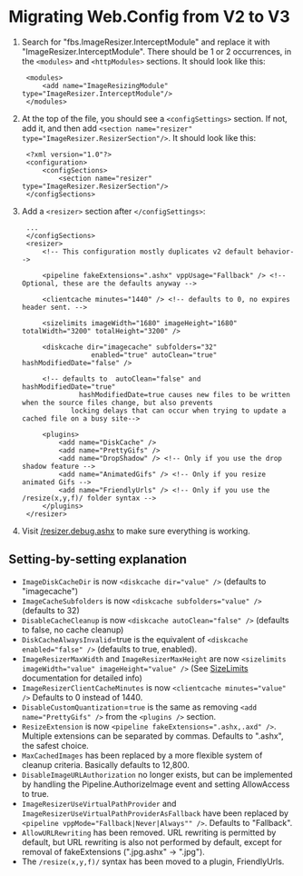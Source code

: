 
# Migrating Web.Config from V2 to V3

1. Search for "fbs.ImageResizer.InterceptModule" and replace it with "ImageResizer.InterceptModule". There should be 1 or 2 occurrences, in the `<modules>` and `<httpModules>` sections.
	It should look like this:
	
		<modules>
			<add name="ImageResizingModule" type="ImageResizer.InterceptModule"/>
		</modules>
	
2. At the top of the file, you should see a `<configSettings>` section. If not, add it, and then add `<section name="resizer" type="ImageResizer.ResizerSection"/>`.
	It should look like this:
	
		<?xml version="1.0"?>
		<configuration>
			<configSections>
				<section name="resizer" type="ImageResizer.ResizerSection"/>
		</configSections>
	
3. Add a `<resizer>` section after `</configSettings>`:
	
		...
		</configSections>
		<resizer>
			<!-- This configuration mostly duplicates v2 default behavior-->
			
			<pipeline fakeExtensions=".ashx" vppUsage="Fallback" /> <!-- Optional, these are the defaults anyway -->
			
			<clientcache minutes="1440" /> <!-- defaults to 0, no expires header sent. -->
			
			<sizelimits imageWidth="1680" imageHeight="1680" totalWidth="3200" totalHeight="3200" />
				
			<diskcache dir="imagecache" subfolders="32"
						enabled="true" autoClean="true" hashModifiedDate="false" /> 
						
			<!-- defaults to  autoClean="false" and hashModifiedDate="true"
					 hashModifiedDate=true causes new files to be written when the source files change, but also prevents 
				   locking delays that can occur when trying to update a cached file on a busy site-->
					   
			<plugins>
				<add name="DiskCache" />
				<add name="PrettyGifs" />
				<add name="DropShadow" /> <!-- Only if you use the drop shadow feature -->
				<add name="AnimatedGifs" /> <!-- Only if you resize animated Gifs -->
				<add name="FriendlyUrls" /> <!-- Only if you use the /resize(x,y,f)/ folder syntax -->
			</plugins>
		</resizer>
4. Visit [/resizer.debug.ashx](/plugins/diagnostics) to make sure everything is working.

## Setting-by-setting explanation

* `ImageDiskCacheDir` is now `<diskcache dir="value" />` (defaults to "imagecache")
* `ImageCacheSubfolders` is now `<diskcache subfolders="value" />` (defaults to 32)
* `DisableCacheCleanup` is now `<diskcache autoClean="false" />` (defaults to false, no cache cleanup)
* `DiskCacheAlwaysInvalid`=true is the equivalent of `<diskcache enabled="false" />` (defaults to true, enabled).
* `ImageResizerMaxWidth` and `ImageResizerMaxHeight` are now `<sizelimits imageWidth="value" imageHeight="value" />` (See [SizeLimits](/plugins/sizelimiting) documentation for detailed info)
* `ImageResizerClientCacheMinutes` is now `<clientcache minutes="value" />` Defaults to 0 instead of 1440.
* `DisableCustomQuantization`=`true` is the same as removing `<add name="PrettyGifs" />` from the `<plugins />` section.
* `ResizeExtension` is now `<pipeline fakeExtensions=".ashx,.axd" />`. Multiple extensions can be separated by commas. Defaults to ".ashx", the safest choice.
* `MaxCachedImages` has been replaced by a more flexible system of cleanup criteria. Basically defaults to 12,800. 
* `DisableImageURLAuthorization` no longer exists, but can be implemented by handling the Pipeline.AuthorizeImage event and setting AllowAccess to true.
* `ImageResizerUseVirtualPathProvider` and `ImageResizerUseVirtualPathProviderAsFallback` have been replaced by `<pipeline vppMode="Fallback|Never|Always"" />`. Defaults to "Fallback".
* `AllowURLRewriting` has been removed. URL rewriting is permitted by default, but URL rewriting is also not performed by default, except for removal of fakeExtensions (".jpg.ashx" -> ".jpg"). 
*  The `/resize(x,y,f)/` syntax has been moved to a plugin, FriendlyUrls.





